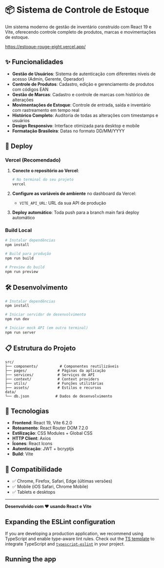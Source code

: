 # 📦 Sistema de Controle de Estoque

Um sistema moderno de gestão de inventário construído com React 19 e Vite, oferecendo controle completo de produtos, marcas e movimentações de estoque.

https://estoque-rouge-eight.vercel.app/

## ✨ Funcionalidades

- **Gestão de Usuários**: Sistema de autenticação com diferentes níveis de acesso (Admin, Gerente, Operador)
- **Controle de Produtos**: Cadastro, edição e gerenciamento de produtos com códigos EAN
- **Gestão de Marcas**: Cadastro e controle de marcas com histórico de alterações
- **Movimentações de Estoque**: Controle de entrada, saída e inventário com rastreamento em tempo real
- **Histórico Completo**: Auditoria de todas as alterações com timestamps e usuários
- **Design Responsivo**: Interface otimizada para desktop e mobile
- **Formatação Brasileira**: Datas no formato DD/MM/YYYY

## 🚀 Deploy

### Vercel (Recomendado)

1. **Conecte o repositório ao Vercel**:

   ```bash
   # No terminal do seu projeto
   vercel
   ```

2. **Configure as variáveis de ambiente** no dashboard da Vercel:

   - `VITE_API_URL`: URL da sua API de produção

3. **Deploy automático**: Toda push para a branch main fará deploy automático

### Build Local

```bash
# Instalar dependências
npm install

# Build para produção
npm run build

# Preview do build
npm run preview
```

## 🛠️ Desenvolvimento

```bash
# Instalar dependências
npm install

# Iniciar servidor de desenvolvimento
npm run dev

# Iniciar mock API (em outro terminal)
npm run server
```

## 📋 Estrutura do Projeto

```
src/
├── components/          # Componentes reutilizáveis
├── pages/              # Páginas da aplicação
├── services/           # Serviços de API
├── context/            # Context providers
├── utils/              # Funções utilitárias
├── assets/             # Estilos e recursos
data/
└── db.json            # Dados de desenvolvimento
```

## 🔧 Tecnologias

- **Frontend**: React 19, Vite 6.2.0
- **Roteamento**: React Router DOM 7.2.0
- **Estilização**: CSS Modules + Global CSS
- **HTTP Client**: Axios
- **Ícones**: React Icons
- **Autenticação**: JWT + bcryptjs
- **Build**: Vite

## 📱 Compatibilidade

- ✅ Chrome, Firefox, Safari, Edge (últimas versões)
- ✅ Mobile (iOS Safari, Chrome Mobile)
- ✅ Tablets e desktops

---

**Desenvolvido com ❤️ usando React e Vite**

## Expanding the ESLint configuration

If you are developing a production application, we recommend using TypeScript and enable type-aware lint rules. Check out the [TS template](https://github.com/vitejs/vite/tree/main/packages/create-vite/template-react-ts) to integrate TypeScript and [`typescript-eslint`](https://typescript-eslint.io) in your project.

## Running the app
